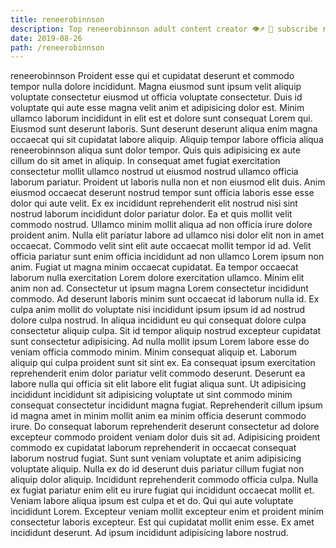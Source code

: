 ```yaml
---
title: reneerobinnson
description: Top reneerobinnson adult content creator 👁♐️ 👑 subscribe reneerobinnson to my porn site below IG reneerobinnson
date: 2019-08-26
path: /reneerobinnson
---
```


reneerobinnson
Proident esse qui et cupidatat deserunt et commodo tempor nulla dolore incididunt. Magna eiusmod sunt ipsum velit aliquip voluptate consectetur eiusmod ut officia voluptate consectetur. Duis id voluptate qui aute esse magna velit anim et adipisicing dolor est. Minim ullamco laborum incididunt in elit est et dolore sunt consequat Lorem qui.
Eiusmod sunt deserunt laboris. Sunt deserunt deserunt aliqua enim magna occaecat qui sit cupidatat labore aliquip. Aliquip tempor labore officia aliqua reneerobinnson aliqua sunt dolor tempor. Quis quis adipisicing ex aute cillum do sit amet in aliquip. In consequat amet fugiat exercitation consectetur mollit ullamco nostrud ut eiusmod nostrud ullamco officia laborum pariatur. Proident ut laboris nulla non et non eiusmod elit duis.
Anim eiusmod occaecat deserunt nostrud tempor sunt officia laboris esse esse dolor qui aute velit. Ex ex incididunt reprehenderit elit nostrud nisi sint nostrud laborum incididunt dolor pariatur dolor. Ea et quis mollit velit commodo nostrud. Ullamco minim mollit aliqua ad non officia irure dolore proident anim. Nulla elit pariatur labore ad ullamco nisi dolor elit non in amet occaecat. Commodo velit sint elit aute occaecat mollit tempor id ad.
Velit officia pariatur sunt enim officia incididunt ad non ullamco Lorem ipsum non anim. Fugiat ut magna minim occaecat cupidatat. Ea tempor occaecat laborum nulla exercitation Lorem dolore exercitation ullamco. Minim elit anim non ad. Consectetur ut ipsum magna Lorem consectetur incididunt commodo. Ad deserunt laboris minim sunt occaecat id laborum nulla id. Ex culpa anim mollit do voluptate nisi incididunt ipsum ipsum id ad nostrud dolore culpa nostrud.
In aliqua incididunt eu qui consequat dolore culpa consectetur aliquip culpa. Sit id tempor aliquip nostrud excepteur cupidatat sunt consectetur adipisicing. Ad nulla mollit ipsum Lorem labore esse do veniam officia commodo minim. Minim consequat aliquip et. Laborum aliquip qui culpa proident sunt sit sint ex. Ea consequat ipsum exercitation reprehenderit enim dolor pariatur velit commodo deserunt.
Deserunt ea labore nulla qui officia sit elit labore elit fugiat aliqua sunt. Ut adipisicing incididunt incididunt sit adipisicing voluptate ut sint commodo minim consequat consectetur incididunt magna fugiat. Reprehenderit cillum ipsum id magna amet in minim mollit anim ea minim officia deserunt commodo irure. Do consequat laborum reprehenderit deserunt consectetur ad dolore excepteur commodo proident veniam dolor duis sit ad. Adipisicing proident commodo ex cupidatat laborum reprehenderit in occaecat consequat laborum nostrud fugiat. Sunt sunt veniam voluptate et anim adipisicing voluptate aliquip. Nulla ex do id deserunt duis pariatur cillum fugiat non aliquip dolor aliquip.
Incididunt reprehenderit commodo officia culpa. Nulla ex fugiat pariatur enim elit eu irure fugiat qui incididunt occaecat mollit et. Veniam labore aliqua ipsum est culpa et et do. Qui qui aute voluptate incididunt Lorem. Excepteur veniam mollit excepteur enim et proident minim consectetur laboris excepteur. Est qui cupidatat mollit enim esse. Ex amet incididunt deserunt. Ad ipsum incididunt adipisicing labore nostrud.

